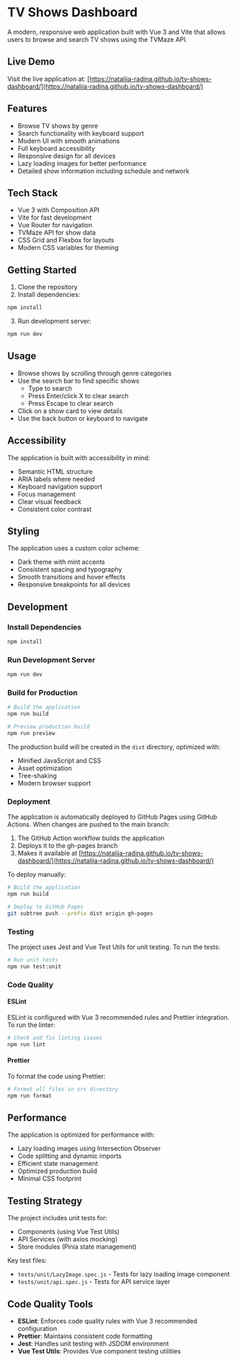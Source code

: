 # TV Shows Dashboard

A modern, responsive web application built with Vue 3 and Vite that allows users to browse and search TV shows using the TVMaze API.

## Live Demo

Visit the live application at: [https://nataliia-radina.github.io/tv-shows-dashboard/](https://nataliia-radina.github.io/tv-shows-dashboard/)

## Features

- Browse TV shows by genre
- Search functionality with keyboard support
- Modern UI with smooth animations
- Full keyboard accessibility
- Responsive design for all devices
- Lazy loading images for better performance
- Detailed show information including schedule and network

## Tech Stack

- Vue 3 with Composition API
- Vite for fast development
- Vue Router for navigation
- TVMaze API for show data
- CSS Grid and Flexbox for layouts
- Modern CSS variables for theming

## Getting Started

1. Clone the repository
2. Install dependencies:
```bash
npm install
```
3. Run development server:
```bash
npm run dev
```

## Usage

- Browse shows by scrolling through genre categories
- Use the search bar to find specific shows
  - Type to search
  - Press Enter/click X to clear search
  - Press Escape to clear search
- Click on a show card to view details
- Use the back button or keyboard to navigate

## Accessibility

The application is built with accessibility in mind:
- Semantic HTML structure
- ARIA labels where needed
- Keyboard navigation support
- Focus management
- Clear visual feedback
- Consistent color contrast

## Styling

The application uses a custom color scheme:
- Dark theme with mint accents
- Consistent spacing and typography
- Smooth transitions and hover effects
- Responsive breakpoints for all devices

## Development

### Install Dependencies
```bash
npm install
```

### Run Development Server
```bash
npm run dev
```

### Build for Production
```bash
# Build the application
npm run build

# Preview production build
npm run preview
```

The production build will be created in the `dist` directory, optimized with:
- Minified JavaScript and CSS
- Asset optimization
- Tree-shaking
- Modern browser support

### Deployment

The application is automatically deployed to GitHub Pages using GitHub Actions. When changes are pushed to the main branch:

1. The GitHub Action workflow builds the application
2. Deploys it to the gh-pages branch
3. Makes it available at [https://nataliia-radina.github.io/tv-shows-dashboard/](https://nataliia-radina.github.io/tv-shows-dashboard/)

To deploy manually:
```bash
# Build the application
npm run build

# Deploy to GitHub Pages
git subtree push --prefix dist origin gh-pages
```

### Testing
The project uses Jest and Vue Test Utils for unit testing. To run the tests:

```bash
# Run unit tests
npm run test:unit
```

### Code Quality

#### ESLint
ESLint is configured with Vue 3 recommended rules and Prettier integration. To run the linter:

```bash
# Check and fix linting issues
npm run lint
```

#### Prettier
To format the code using Prettier:

```bash
# Format all files in src directory
npm run format
```

## Performance

The application is optimized for performance with:
- Lazy loading images using Intersection Observer
- Code splitting and dynamic imports
- Efficient state management
- Optimized production build
- Minimal CSS footprint

## Testing Strategy

The project includes unit tests for:
- Components (using Vue Test Utils)
- API Services (with axios mocking)
- Store modules (Pinia state management)

Key test files:
- `tests/unit/LazyImage.spec.js` - Tests for lazy loading image component
- `tests/unit/api.spec.js` - Tests for API service layer

## Code Quality Tools

- **ESLint**: Enforces code quality rules with Vue 3 recommended configuration
- **Prettier**: Maintains consistent code formatting
- **Jest**: Handles unit testing with JSDOM environment
- **Vue Test Utils**: Provides Vue component testing utilities
